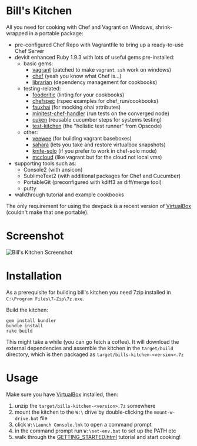 
Bill's Kitchen
==============

All you need for cooking with Chef and Vagrant on Windows, shrink-wrapped in a portable package:

 * pre-configured Chef Repo with Vagrantfile to bring up a ready-to-use Chef Server 
 * devkit enhanced Ruby 1.9.3 with lots of useful gems pre-installed:
 	* basic gems:
 		* [vagrant](http://vagrantup.com/) (patched to make `vagrant ssh` work on windows)
 		* [chef](http://www.opscode.com/chef/) (yeah you know what Chef is...)
 		* [librarian](https://github.com/applicationsonline/librarian) (dependency management for cookbooks)
 	* testing-related:
 		* [foodcritic](https://github.com/acrmp/foodcritic) (linting for your cookbooks)
 		* [chefspec](https://github.com/acrmp/chefspec) (rspec examples for chef_run/cookbooks)
 		* [fauxhai](https://github.com/customink/fauxhai) (for mocking ohai attributes)
 		* [minitest-chef-handler](https://github.com/calavera/minitest-chef-handler/) (run tests on the converged node)
 		* [cuken](https://github.com/hedgehog/cuken) (reusable cucumber steps for systems testing)
 		* [test-kitchen](https://github.com/opscode/test-kitchen) (the "holistic test runner" from Opscode)
 	* other:
 		* [veewee](https://github.com/jedi4ever/veewee) (for building vagrant baseboxes)
 		* [sahara](https://github.com/tknerr/sahara) (lets you take and restore virtualbox snapshots)
 		* [knife-solo](https://github.com/matschaffer/knife-solo) (if you prefer to work in chef-solo mode)
 		* [mccloud](https://github.com/jedi4ever/mccloud) (like vagrant but for the cloud not local vms)
 * supporting tools such as:
 	* Console2 (with ansicon)
 	* SublimeText2 (with additional packages for Chef and Cucumber)
 	* PortableGit (preconfigured with kdiff3 as diff/merge tool)
 	* putty
 * walkthrough tutorial and example cookbooks

The only requirement for using the devpack is a recent version of [VirtualBox](https://www.virtualbox.org/wiki/Downloads) (couldn't make that one portable).

Screenshot
==========

![Bill's Kitchen Screenshot](https://raw.github.com/tknerr/bills-kitchen/master/doc/bills_kitchen_screenshot.png) 


Installation
============

As a prerequisite for building bill's kitchen you need 7zip installed in `C:\Program Files\7-Zip\7z.exe`. 

Build the kitchen:

```
gem install bundler
bundle install
rake build
```

This might take a while (you can go fetch a coffee). It will download the external dependencies and assemble the kitchen in the `target/build` directory, which is then packaged as `target/bills-kitchen-<version>.7z`

								
Usage
=====

Make sure you have  [VirtualBox](https://www.virtualbox.org/wiki/Downloads) installed, then:

1. unzip the `target/bills-kitchen-<version>.7z` somewhere
2. mount the kitchen to the `W:\` drive by double-clicking the `mount-w-drive.bat` file
3. click `W:\Launch Console.lnk` to open a command prompt
4. in the command prompt run `W:\set-env.bat` to set up the PATH etc 
5. walk through the [GETTING_STARTED.html](file://W:/_GETTING_STARTED.html) tutorial and start cooking!


